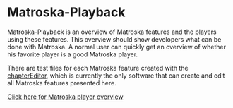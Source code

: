 # Matroska-Playback
Matroska-Playback is an overview of Matroska features and the players using these features. This overview should show developers what can be done with Matroska. A normal user can quickly get an overview of whether his favorite player is a good Matroska player.

There are test files for each Matroska feature created with the [chapterEditor](https://forum.doom9.org/showthread.php?t=169984), which is currently the only software that can create and edit all Matroska features presented here.

[Click here for Matroska player overview](src/PlayerOverview.md)